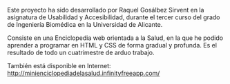 Este proyecto ha sido desarrollado por Raquel Gosálbez Sirvent en la asignatura de Usabilidad y Accesibilidad, durante el tercer curso del grado de Ingeniería Biomédica en la Universidad de Alicante.

Consiste en una Enciclopedia web orientada a la Salud, en la que he podido aprender a programar en HTML y CSS de forma gradual y profunda. Es el resultado de todo un cuatrimestre de arduo trabajo.

También está disponible en Internet: http://minienciclopediadelasalud.infinityfreeapp.com/

